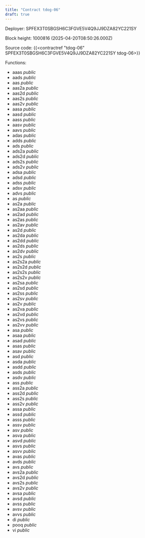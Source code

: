 ```yaml
---
title: "Contract tdog-06"
draft: true
---
```

Deployer: SPFEX3T0SBGSH6C3FGVE5V4Q9JJ9DZA82YC221SY


 



Block height: 1000816 (2025-04-20T08:50:26.000Z)

Source code: {{<contractref "tdog-06" SPFEX3T0SBGSH6C3FGVE5V4Q9JJ9DZA82YC221SY tdog-06>}}

Functions:

* aaas _public_
* aads _public_
* aas _public_
* aas2a _public_
* aas2d _public_
* aas2s _public_
* aas2v _public_
* aasa _public_
* aasd _public_
* aass _public_
* aasv _public_
* aavs _public_
* adas _public_
* adds _public_
* ads _public_
* ads2a _public_
* ads2d _public_
* ads2s _public_
* ads2v _public_
* adsa _public_
* adsd _public_
* adss _public_
* adsv _public_
* advs _public_
* as _public_
* as2a _public_
* as2aa _public_
* as2ad _public_
* as2as _public_
* as2av _public_
* as2d _public_
* as2da _public_
* as2dd _public_
* as2ds _public_
* as2dv _public_
* as2s _public_
* as2s2a _public_
* as2s2d _public_
* as2s2s _public_
* as2s2v _public_
* as2sa _public_
* as2sd _public_
* as2ss _public_
* as2sv _public_
* as2v _public_
* as2va _public_
* as2vd _public_
* as2vs _public_
* as2vv _public_
* asa _public_
* asaa _public_
* asad _public_
* asas _public_
* asav _public_
* asd _public_
* asda _public_
* asdd _public_
* asds _public_
* asdv _public_
* ass _public_
* ass2a _public_
* ass2d _public_
* ass2s _public_
* ass2v _public_
* assa _public_
* assd _public_
* asss _public_
* assv _public_
* asv _public_
* asva _public_
* asvd _public_
* asvs _public_
* asvv _public_
* avas _public_
* avds _public_
* avs _public_
* avs2a _public_
* avs2d _public_
* avs2s _public_
* avs2v _public_
* avsa _public_
* avsd _public_
* avss _public_
* avsv _public_
* avvs _public_
* di _public_
* pooq _public_
* vi _public_
